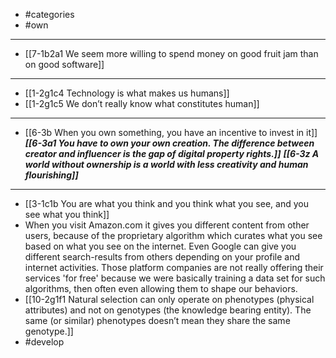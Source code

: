 - #categories
- #own
---
- [[7-1b2a1 We seem more willing to spend money on good fruit jam than on good software]]
---
- [[1-2g1c4 Technology is what makes us humans]]
- [[1-2g1c5 We don’t really know what constitutes human]]
---
- [[6-3b When you own something, you have an incentive to invest in it]]
	***[[6-3a1 You have to own your own creation. The difference between creator and influencer is the gap of digital property rights.]]***
	***[[6-3z A world without ownership is a world with less creativity and human flourishing]]***
---
- [[3-1c1b You are what you think and you think what you see, and you see what you think]]
- When you visit Amazon.com it gives you different content from other users, because of the proprietary algorithm which curates what you see based on what you see on the internet. Even Google can give you different search-results from others depending on your profile and internet activities. Those platform companies are not really offering their services 'for free' because we were basically training a data set for such algorithms, then often even allowing them to shape our behaviors.
- [[10-2g1f1 Natural selection can only operate on phenotypes (physical attributes) and not on genotypes (the knowledge bearing entity). The same (or similar) phenotypes doesn’t mean they share the same genotype.]]
- #develop
